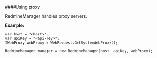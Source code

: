 ####Using proxy

RedmineManager handles proxy servers.

**Example:**

```
var host = "<host>";
var apiKey = "<api-key>";
IWebProxy webProxy = WebRequest.GetSystemWebProxy();

RedmineManager manager = new RedmineManager(host, apiKey, webProxy);
```